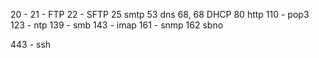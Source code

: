 20 - 
21 - FTP
22 - SFTP
25 smtp
53 dns
68, 68 DHCP
80 http
110  - pop3
123 - ntp
139 - smb
143 - imap
161 - snmp
162 sbno





443 - ssh










































